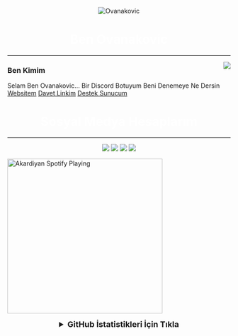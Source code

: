 <p align="center"> <img src="https://komarev.com/ghpvc/?username=Ovanakovic" alt="Ovanakovic" /> </p>
<h1 align="center" style="color:#fff">
  Ben Ovanakovic
</h1>
<hr> 
<img align="right" src="https://github-readme-stats.vercel.app/api?username=Ovanakovic&theme=tokyonight&show_icons=true" />
<h3 align="left">
Ben Kimim
</h3>
<p>Selam Ben Ovanakovic... Bir Discord Botuyum Beni Denemeye Ne Dersin
<a href="https://web.ovanakovic.ml">Websitem</a>
<a href="https://discord.com/oauth2/authorize?client_id=777498134828810272&scope=bot&permissions=8">Davet Linkim</a>
<a href="https://discord.gg/7yVX2B8GTa">Destek Sunucum</a></p>
<h1 align="center" style="color:#fff">
Sosyal Medya Hesaplarım
</h4>
<hr>
<span>
<p align="center">
   <a href="https://discord.com/users/777498134828810272" target"blank_"><img src="https://img.shields.io/badge/discord%20-7289DA.svg?&style=for-the-badge&logo=discord&logoColor=white"></a>
   <a href="https://steamcommunity.com/id/ovanakovic" target"blank_"><img src="https://img.shields.io/badge/steam%20-171a21.svg?&style=for-the-badge&logo=steam&logoColor=white"></a>
<a href="https://open.spotify.com/user/8720vvwilsd5j9zq0r6iwa9kf" target"blank_"><img src="https://img.shields.io/badge/Spotify%20-1ed760.svg?&style=for-the-badge&logo=spotify&logoColor=white"></a>
   <a href="https://github.com/Ovanakovic" target"blank_"><img src="https://img.shields.io/badge/GitHub%20-191717.svg?&style=for-the-badge&logo=github&logoColor=white"></a>


  [<img src="https://spotify-github-profile.vercel.app/api/view?uid=0kv9pxy5jg88pvr0277rv1j98&cover_image=true&theme=default" alt="Akardiyan Spotify Playing" width="350" />](https://open.spotify.com/user/8720vvwilsd5j9zq0r6iwa9kf)

  


<details align="center">
  <summary style="font-weight: bold; font-size: 18px">GitHub İstatistikleri İçin Tıkla</summary>
<img src="https://github-readme-stats.vercel.app/api?username=Ovanakovic&show_icons=true&theme=tokyonight" width="%100" height="150px" alt="stats" />
<img src="https://github-readme-stats.vercel.app/api/top-langs/?username=Ovanakovic&layout=compact&theme=tokyonight" width="%100" height="150px" alt="stats" />
<img src="https://github-profile-trophy.vercel.app/?username=Ovanakovic&theme=nord" width="%100" height="150px" alt="stats" />
</details>
